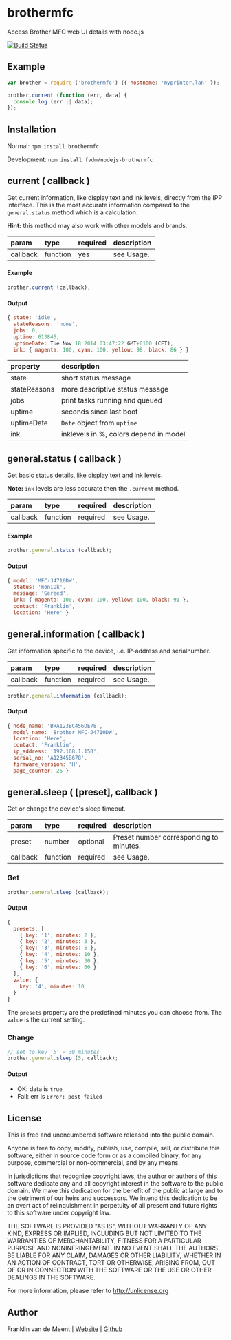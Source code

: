 brothermfc
==========

Access Brother MFC web UI details with node.js

[![Build Status](https://travis-ci.org/fvdm/nodejs-brothermfc.svg?branch=master)](https://travis-ci.org/fvdm/nodejs-brothermfc)


Example
-------

```js
var brother = require ('brothermfc') ({ hostname: 'myprinter.lan' });

brother.current (function (err, data) {
  console.log (err || data);
});
```


Installation
------------

Normal: `npm install brothermfc`

Development: `npm install fvdm/nodejs-brothermfc`


current ( callback )
-------

Get current information, like display text and ink levels, directly
from the IPP interface. This is the most accurate information compared
to the `general.status` method which is a calculation.

**Hint:** this method may also work with other models and brands.


param    | type     | required | description
:--------|:---------|:---------|:-----------
callback | function | yes      | see Usage.


#### Example

```js
brother.current (callback);
```

#### Output

```js
{ state: 'idle',
  stateReasons: 'none',
  jobs: 0,
  uptime: 613845,
  uptimeDate: Tue Nov 18 2014 03:47:22 GMT+0100 (CET),
  ink: { magenta: 100, cyan: 100, yellow: 98, black: 86 } }
```


property     | description
:------------|:--------------------------------------
state        | short status message
stateReasons | more descriptive status message
jobs         | print tasks running and queued
uptime       | seconds since last boot
uptimeDate   | `Date` object from `uptime`
ink          | inklevels in %, colors depend in model


general.status ( callback )
--------------

Get basic status details, like display text and ink levels.

**Note:** `ink` levels are less accurate then the `.current` method.


param    | type     | required | description
:--------|:---------|:---------|:-----------
callback | function | required | see Usage.


#### Example

```js
brother.general.status (callback);
```


#### Output

```js
{ model: 'MFC-J4710DW',
  status: 'moniOk',
  message: 'Gereed',
  ink: { magenta: 100, cyan: 100, yellow: 100, black: 91 },
  contact: 'Franklin',
  location: 'Here' }
```


general.information ( callback )
-------------------

Get information specific to the device, i.e. IP-address and serialnumber.

param    | type     | required | description
:--------|:---------|:---------|:-----------
callback | function | required | see Usage.

```js
brother.general.information (callback);
```


#### Output

```js
{ node_name: 'BRA123BC456DE78',
  model_name: 'Brother MFC-J4710DW',
  location: 'Here',
  contact: 'Franklin',
  ip_address: '192.168.1.158',
  serial_no: 'A12345B678',
  firmware_version: 'H',
  page_counter: 26 }
```


general.sleep ( [preset], callback )
-------------

Get or change the device's sleep timeout.

param    | type     | required | description
:--------|:---------|:---------|:-----------
preset   | number   | optional | Preset number corresponding to minutes.
callback | function | required | see Usage.


### Get

```js
brother.general.sleep (callback);
```


#### Output

```js
{
  presets: [
    { key: '1', minutes: 2 },
    { key: '2', minutes: 3 },
    { key: '3', minutes: 5 },
    { key: '4', minutes: 10 },
    { key: '5', minutes: 30 },
    { key: '6', minutes: 60 }
  ],
  value: {
    key: '4', minutes: 10
  }
}
```

The `presets` property are the predefined minutes you can choose from.
The `value` is the current setting.


### Change

```js
// set to key '5' = 30 minutes
brother.general.sleep (5, callback);
```


#### Output

* OK: data is `true`
* Fail: err is `Error: post failed`


License
-------

This is free and unencumbered software released into the public domain.

Anyone is free to copy, modify, publish, use, compile, sell, or
distribute this software, either in source code form or as a compiled
binary, for any purpose, commercial or non-commercial, and by any
means.

In jurisdictions that recognize copyright laws, the author or authors
of this software dedicate any and all copyright interest in the
software to the public domain. We make this dedication for the benefit
of the public at large and to the detriment of our heirs and
successors. We intend this dedication to be an overt act of
relinquishment in perpetuity of all present and future rights to this
software under copyright law.

THE SOFTWARE IS PROVIDED "AS IS", WITHOUT WARRANTY OF ANY KIND,
EXPRESS OR IMPLIED, INCLUDING BUT NOT LIMITED TO THE WARRANTIES OF
MERCHANTABILITY, FITNESS FOR A PARTICULAR PURPOSE AND NONINFRINGEMENT.
IN NO EVENT SHALL THE AUTHORS BE LIABLE FOR ANY CLAIM, DAMAGES OR
OTHER LIABILITY, WHETHER IN AN ACTION OF CONTRACT, TORT OR OTHERWISE,
ARISING FROM, OUT OF OR IN CONNECTION WITH THE SOFTWARE OR THE USE OR
OTHER DEALINGS IN THE SOFTWARE.

For more information, please refer to <http://unlicense.org>


Author
------

Franklin van de Meent
| [Website](https://frankl.in)
| [Github](https://github.com/fvdm)
